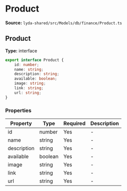 # Product

**Source:** `lyda-shared/src/Models/db/finance/Product.ts`

## Product

**Type:** interface

```typescript
export interface Product {
    id: number;
    name: string;
    description: string;
    available: boolean;
    image: string;
    link: string;
    url: string;
}
```

### Properties

| Property | Type | Required | Description |
|----------|------|----------|-------------|
| id | number | Yes | - |
| name | string | Yes | - |
| description | string | Yes | - |
| available | boolean | Yes | - |
| image | string | Yes | - |
| link | string | Yes | - |
| url | string | Yes | - |

